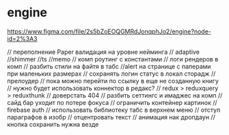 # engine

https://www.figma.com/file/2s5bZoEOQGMRdJonqphJo2/engine?node-id=2%3A3

// переполнение Paper валидация на уровне нейминга
// adaptive
//shimmer
//ts
//memo
// комп роутинг с константами
// логи рендеров в комп
// разбить стили на файтя в табс
//alert на странице с паперами при маленьких размерах
// сохранять логин статус в локал сторадж
//прелоудер
// пока можно перейти по ссылку в еще не созданную книгу
// нужно будет использовать коннектор в редакс?
// redux > reduxquery > reduxthunk
// доверстать 404
// разбить сеттингс и имаджес на комп
// сайд бар уходит по потере фокуса
// ограничить контейнер картинок
// firebase auth
// использовать библиотеку табс в верхнем меню
// отступ параграфов в изобр
// отцентровать текст
// анимация нак дропдаун
// кнопка сохранить нужна везде
